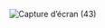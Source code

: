 ![Capture d’écran (43)](https://github.com/user-attachments/assets/e1d87bca-f91f-4195-ae9f-be8cb316a1f9)
